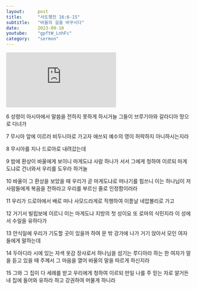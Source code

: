 ```yaml
---
layout:     post
title:      "사도행전 16:6-15"
subtitle:	"바울의 길을 바꾸시다"
date:       2023-09-10
youtube:    "gpftW_LnhFc"
category:   "sermon"
---
```


<div class="youtube margin-large">
    <iframe src="https://www.youtube.com/embed/gpftW_LnhFc" title="YouTube video player" frameborder="0" allow="accelerometer; autoplay; clipboard-write; encrypted-media; gyroscope; picture-in-picture; web-share" allowfullscreen></iframe>
</div>

6 성령이 아시아에서 말씀을 전하지 못하게 하시거늘 그들이 브루기아와 갈라디아 땅으로 다녀가

7 무시아 앞에 이르러 비두니아로 가고자 애쓰되 예수의 영이 허락하지 아니하시는지라

8 무시아를 지나 드로아로 내려갔는데

9 밤에 환상이 바울에게 보이니 마게도냐 사람 하나가 서서 그에게 청하여 이르되 마게도냐로 건너와서 우리를 도우라 하거늘

10 바울이 그 환상을 보았을 때 우리가 곧 마게도냐로 떠나기를 힘쓰니 이는 하나님이 저 사람들에게 복음을 전하라고 우리를 부르신 줄로 인정함이러라  

11 우리가 드로아에서 배로 떠나 사모드라게로 직행하여 이튿날 네압볼리로 가고

12 거기서 빌립보에 이르니 이는 마게도냐 지방의 첫 성이요 또 로마의 식민지라 이 성에서 수일을 유하다가

13 안식일에 우리가 기도할 곳이 있을까 하여 문 밖 강가에 나가 거기 앉아서 모인 여자들에게 말하는데

14 두아디라 시에 있는 자색 옷감 장사로서 하나님을 섬기는 루디아라 하는 한 여자가 말을 듣고 있을 때 주께서 그 마음을 열어 바울의 말을 따르게 하신지라

15 그와 그 집이 다 세례를 받고 우리에게 청하여 이르되 만일 나를 주 믿는 자로 알거든 내 집에 들어와 유하라 하고 강권하여 머물게 하니라
